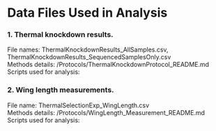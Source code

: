 # Data Files Used in Analysis #

### 1. Thermal knockdown results. ### 
File names: ThermalKnockdownResults_AllSamples.csv, ThermalKnockdownResults_SequencedSamplesOnly.csv <br/>
Methods details: /Protocols/ThermalKnockdownProtocol_README.md <br/>
Scripts used for analysis:

### 2. Wing length measurements. ### 
File name: ThermalSelectionExp_WingLength.csv <br/>
Methods details: /Protocols/WingLength_Measurement_README.md <br/>
Scripts used for analysis:
